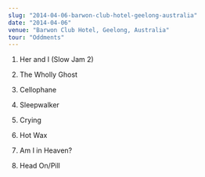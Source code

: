```yaml
---
slug: "2014-04-06-barwon-club-hotel-geelong-australia"
date: "2014-04-06"
venue: "Barwon Club Hotel, Geelong, Australia"
tour: "Oddments"
---
```



 1. Her and I (Slow Jam 2)

 2. The Wholly Ghost

 3. Cellophane

 4. Sleepwalker

 5. Crying

 6. Hot Wax

 7. Am I in Heaven?

 8. Head On/Pill


